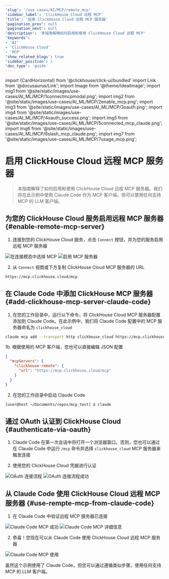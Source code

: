 ```yaml
---
'slug': '/use-cases/AI/MCP/remote_mcp'
'sidebar_label': 'ClickHouse Cloud 远程 MCP'
'title': '启用 ClickHouse Cloud 远程 MCP 服务器'
'pagination_prev': null
'pagination_next': null
'description': '本指南解释如何启用和使用 ClickHouse Cloud 远程 MCP'
'keywords':
- 'AI'
- 'ClickHouse Cloud'
- 'MCP'
'show_related_blogs': true
'sidebar_position': 1
'doc_type': 'guide'
---
```


import {CardHorizontal} from '@clickhouse/click-ui/bundled'
import Link from '@docusaurus/Link';
import Image from '@theme/IdealImage';
import img1 from '@site/static/images/use-cases/AI_ML/MCP/1connectmcpmodal.png';
import img2 from '@site/static/images/use-cases/AI_ML/MCP/2enable_mcp.png';
import img3 from '@site/static/images/use-cases/AI_ML/MCP/3oauth.png';
import img4 from '@site/static/images/use-cases/AI_ML/MCP/4oauth_success.png';
import img5 from '@site/static/images/use-cases/AI_ML/MCP/5connected_mcp_claude.png';
import img6 from '@site/static/images/use-cases/AI_ML/MCP/6slash_mcp_claude.png';
import img7 from '@site/static/images/use-cases/AI_ML/MCP/7usage_mcp.png';


# 启用 ClickHouse Cloud 远程 MCP 服务器

> 本指南解释了如何启用和使用 ClickHouse Cloud 远程 MCP 服务器。我们将在此示例中使用 Claude Code 作为 MCP 客户端，但可以使用任何支持 MCP 的 LLM 客户端。

<VerticalStepper headerLevel="h2">

## 为您的 ClickHouse Cloud 服务启用远程 MCP 服务器 {#enable-remote-mcp-server}

1. 连接到您的 ClickHouse Cloud 服务，点击 `Connect` 按钮，并为您的服务启用远程 MCP 服务器

<Image img={img1} alt="在连接模态中选择 MCP" size="md"/>

<Image img={img2} alt="启用 MCP 服务器" size="md"/>

2. 从 `Connect` 视图或下方复制 ClickHouse Cloud MCP 服务器的 URL

```bash
https://mcp.clickhouse.cloud/mcp
```

## 在 Claude Code 中添加 ClickHouse MCP 服务器 {#add-clickhouse-mcp-server-claude-code}

1. 在您的工作目录中，运行以下命令，将 ClickHouse Cloud MCP 服务器配置添加到 Claude Code。在此示例中，我们将 Claude Code 配置中的 MCP 服务器命名为 `clickhouse_cloud`

```bash
claude mcp add --transport http clickhouse_cloud https://mcp.clickhouse.cloud/mcp
```

1b. 根据使用的 MCP 客户端，您也可以直接编辑 JSON 配置

```json
{
  "mcpServers": {
    "clickhouse-remote": {
      "url": "https://mcp.clickhouse.cloud/mcp"
    }
  }
}
```

2. 在您的工作目录中启动 Claude Code

```bash
[user@host ~/Documents/repos/mcp_test] $ claude
```

## 通过 OAuth 认证到 ClickHouse Cloud {#authenticate-via-oauth}

1. Claude Code 在第一次会话中将打开一个浏览器窗口。否则，您也可以通过在 Claude Code 中运行 `/mcp` 命令并选择 `clickhouse_cloud` MCP 服务器来触发连接

2. 使用您的 ClickHouse Cloud 凭据进行认证

<Image img={img3} alt="OAuth 连接流程" size="sm"/>

<Image img={img4} alt="OAuth 连接流程成功" size="sm"/>

## 从 Claude Code 使用 ClickHouse Cloud 远程 MCP 服务器 {#use-rempte-mcp-from-claude-code}

1. 在 Claude Code 中验证远程 MCP 服务器已连接

<Image img={img5} alt="Claude Code MCP 成功" size="md"/>

<Image img={img6} alt="Claude Code MCP 详细信息" size="md"/>

2. 恭喜！您现在可以从 Claude Code 使用 ClickHouse Cloud 远程 MCP 服务器

<Image img={img7} alt="Claude Code MCP 使用" size="md"/>

虽然这个示例使用了 Claude Code，但您可以通过遵循类似步骤，使用任何支持 MCP 的 LLM 客户端。

</VerticalStepper>
